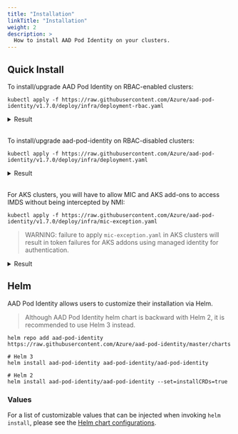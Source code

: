```yaml
---
title: "Installation"
linkTitle: "Installation"
weight: 2
description: >
  How to install AAD Pod Identity on your clusters.
---
```


## Quick Install

To install/upgrade AAD Pod Identity on RBAC-enabled clusters:

```
kubectl apply -f https://raw.githubusercontent.com/Azure/aad-pod-identity/v1.7.0/deploy/infra/deployment-rbac.yaml
```

<details>
<summary>Result</summary>

```
serviceaccount/aad-pod-id-nmi-service-account created
customresourcedefinition.apiextensions.k8s.io/azureassignedidentities.aadpodidentity.k8s.io created
customresourcedefinition.apiextensions.k8s.io/azureidentitybindings.aadpodidentity.k8s.io created
customresourcedefinition.apiextensions.k8s.io/azureidentities.aadpodidentity.k8s.io created
customresourcedefinition.apiextensions.k8s.io/azurepodidentityexceptions.aadpodidentity.k8s.io created
clusterrole.rbac.authorization.k8s.io/aad-pod-id-nmi-role created
clusterrolebinding.rbac.authorization.k8s.io/aad-pod-id-nmi-binding created
daemonset.apps/nmi created
serviceaccount/aad-pod-id-mic-service-account created
clusterrole.rbac.authorization.k8s.io/aad-pod-id-mic-role created
clusterrolebinding.rbac.authorization.k8s.io/aad-pod-id-mic-binding created
deployment.apps/mic created
```

</details><br/>

To install/upgrade aad-pod-identity on RBAC-disabled clusters:

```
kubectl apply -f https://raw.githubusercontent.com/Azure/aad-pod-identity/v1.7.0/deploy/infra/deployment.yaml
```

<details>
<summary>Result</summary>

```
customresourcedefinition.apiextensions.k8s.io/azureassignedidentities.aadpodidentity.k8s.io created
customresourcedefinition.apiextensions.k8s.io/azureidentitybindings.aadpodidentity.k8s.io created
customresourcedefinition.apiextensions.k8s.io/azureidentities.aadpodidentity.k8s.io created
customresourcedefinition.apiextensions.k8s.io/azurepodidentityexceptions.aadpodidentity.k8s.io created
daemonset.apps/nmi created
deployment.apps/mic created
```

</details><br/>

For AKS clusters, you will have to allow MIC and AKS add-ons to access IMDS without being intercepted by NMI:

```
kubectl apply -f https://raw.githubusercontent.com/Azure/aad-pod-identity/v1.7.0/deploy/infra/mic-exception.yaml
```

> WARNING: failure to apply `mic-exception.yaml` in AKS clusters will result in token failures for AKS addons using managed identity for authentication.

<details>
<summary>Result</summary>

```
azurepodidentityexception.aadpodidentity.k8s.io/mic-exception created
azurepodidentityexception.aadpodidentity.k8s.io/aks-addon-exception created
```

</details>

## Helm

AAD Pod Identity allows users to customize their installation via Helm.

> Although AAD Pod Identity helm chart is backward with Helm 2, it is recommended to use Helm 3 instead.

```
helm repo add aad-pod-identity https://raw.githubusercontent.com/Azure/aad-pod-identity/master/charts

# Helm 3
helm install aad-pod-identity aad-pod-identity/aad-pod-identity

# Helm 2
helm install aad-pod-identity/aad-pod-identity --set=installCRDs=true
```

### Values

For a list of customizable values that can be injected when invoking `helm install`, please see the [Helm chart configurations](https://github.com/Azure/aad-pod-identity/tree/master/charts/aad-pod-identity#configuration).
